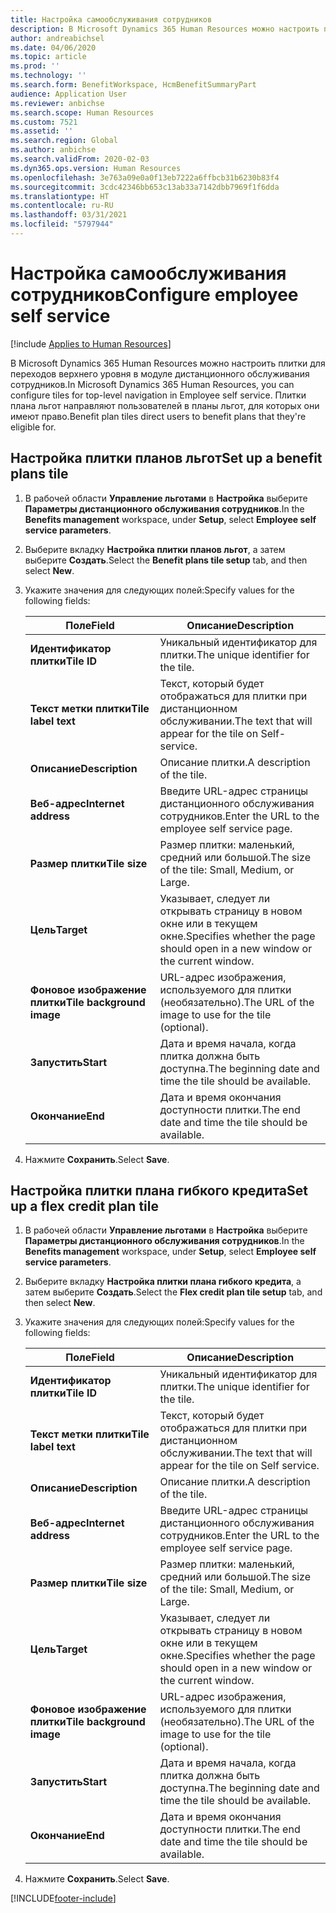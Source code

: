 ```yaml
---
title: Настройка самообслуживания сотрудников
description: В Microsoft Dynamics 365 Human Resources можно настроить плитки для переходов верхнего уровня в модуле дистанционного обслуживания сотрудников.
author: andreabichsel
ms.date: 04/06/2020
ms.topic: article
ms.prod: ''
ms.technology: ''
ms.search.form: BenefitWorkspace, HcmBenefitSummaryPart
audience: Application User
ms.reviewer: anbichse
ms.search.scope: Human Resources
ms.custom: 7521
ms.assetid: ''
ms.search.region: Global
ms.author: anbichse
ms.search.validFrom: 2020-02-03
ms.dyn365.ops.version: Human Resources
ms.openlocfilehash: 3e763a09e0a0f13eb7222a6ffbcb31b6230b83f4
ms.sourcegitcommit: 3cdc42346bb653c13ab33a7142dbb7969f1f6dda
ms.translationtype: HT
ms.contentlocale: ru-RU
ms.lasthandoff: 03/31/2021
ms.locfileid: "5797944"
---
```

# <a name="configure-employee-self-service"></a><span data-ttu-id="36daa-103">Настройка самообслуживания сотрудников</span><span class="sxs-lookup"><span data-stu-id="36daa-103">Configure employee self service</span></span>

[!include [Applies to Human Resources](../includes/applies-to-hr.md)]

<span data-ttu-id="36daa-104">В Microsoft Dynamics 365 Human Resources можно настроить плитки для переходов верхнего уровня в модуле дистанционного обслуживания сотрудников.</span><span class="sxs-lookup"><span data-stu-id="36daa-104">In Microsoft Dynamics 365 Human Resources, you can configure tiles for top-level navigation in Employee self service.</span></span> <span data-ttu-id="36daa-105">Плитки плана льгот направляют пользователей в планы льгот, для которых они имеют право.</span><span class="sxs-lookup"><span data-stu-id="36daa-105">Benefit plan tiles direct users to benefit plans that they're eligible for.</span></span>

## <a name="set-up-a-benefit-plans-tile"></a><span data-ttu-id="36daa-106">Настройка плитки планов льгот</span><span class="sxs-lookup"><span data-stu-id="36daa-106">Set up a benefit plans tile</span></span>

1. <span data-ttu-id="36daa-107">В рабочей области **Управление льготами** в **Настройка** выберите **Параметры дистанционного обслуживания сотрудников**.</span><span class="sxs-lookup"><span data-stu-id="36daa-107">In the **Benefits management** workspace, under **Setup**, select **Employee self service parameters**.</span></span>

2. <span data-ttu-id="36daa-108">Выберите вкладку **Настройка плитки планов льгот**, а затем выберите **Создать**.</span><span class="sxs-lookup"><span data-stu-id="36daa-108">Select the **Benefit plans tile setup** tab, and then select **New**.</span></span>

3. <span data-ttu-id="36daa-109">Укажите значения для следующих полей:</span><span class="sxs-lookup"><span data-stu-id="36daa-109">Specify values for the following fields:</span></span>

   | <span data-ttu-id="36daa-110">Поле</span><span class="sxs-lookup"><span data-stu-id="36daa-110">Field</span></span> | <span data-ttu-id="36daa-111">Описание</span><span class="sxs-lookup"><span data-stu-id="36daa-111">Description</span></span> |
   | --- | --- |
   | <span data-ttu-id="36daa-112">**Идентификатор плитки**</span><span class="sxs-lookup"><span data-stu-id="36daa-112">**Tile ID**</span></span> | <span data-ttu-id="36daa-113">Уникальный идентификатор для плитки.</span><span class="sxs-lookup"><span data-stu-id="36daa-113">The unique identifier for the tile.</span></span> |
   | <span data-ttu-id="36daa-114">**Текст метки плитки**</span><span class="sxs-lookup"><span data-stu-id="36daa-114">**Tile label text**</span></span> | <span data-ttu-id="36daa-115">Текст, который будет отображаться для плитки при дистанционном обслуживании.</span><span class="sxs-lookup"><span data-stu-id="36daa-115">The text that will appear for the tile on Self-service.</span></span> |
   | <span data-ttu-id="36daa-116">**Описание**</span><span class="sxs-lookup"><span data-stu-id="36daa-116">**Description**</span></span> | <span data-ttu-id="36daa-117">Описание плитки.</span><span class="sxs-lookup"><span data-stu-id="36daa-117">A description of the tile.</span></span> |
   | <span data-ttu-id="36daa-118">**Веб-адрес**</span><span class="sxs-lookup"><span data-stu-id="36daa-118">**Internet address**</span></span> | <span data-ttu-id="36daa-119">Введите URL-адрес страницы дистанционного обслуживания сотрудников.</span><span class="sxs-lookup"><span data-stu-id="36daa-119">Enter the URL to the employee self service page.</span></span> |
   | <span data-ttu-id="36daa-120">**Размер плитки**</span><span class="sxs-lookup"><span data-stu-id="36daa-120">**Tile size**</span></span> | <span data-ttu-id="36daa-121">Размер плитки: маленький, средний или большой.</span><span class="sxs-lookup"><span data-stu-id="36daa-121">The size of the tile: Small, Medium, or Large.</span></span> |
   | <span data-ttu-id="36daa-122">**Цель**</span><span class="sxs-lookup"><span data-stu-id="36daa-122">**Target**</span></span> | <span data-ttu-id="36daa-123">Указывает, следует ли открывать страницу в новом окне или в текущем окне.</span><span class="sxs-lookup"><span data-stu-id="36daa-123">Specifies whether the page should open in a new window or the current window.</span></span> |
   | <span data-ttu-id="36daa-124">**Фоновое изображение плитки**</span><span class="sxs-lookup"><span data-stu-id="36daa-124">**Tile background image**</span></span> | <span data-ttu-id="36daa-125">URL-адрес изображения, используемого для плитки (необязательно).</span><span class="sxs-lookup"><span data-stu-id="36daa-125">The URL of the image to use for the tile (optional).</span></span> |
   | <span data-ttu-id="36daa-126">**Запустить**</span><span class="sxs-lookup"><span data-stu-id="36daa-126">**Start**</span></span> | <span data-ttu-id="36daa-127">Дата и время начала, когда плитка должна быть доступна.</span><span class="sxs-lookup"><span data-stu-id="36daa-127">The beginning date and time the tile should be available.</span></span> |
   | <span data-ttu-id="36daa-128">**Окончание**</span><span class="sxs-lookup"><span data-stu-id="36daa-128">**End**</span></span> | <span data-ttu-id="36daa-129">Дата и время окончания доступности плитки.</span><span class="sxs-lookup"><span data-stu-id="36daa-129">The end date and time the tile should be available.</span></span> |

4. <span data-ttu-id="36daa-130">Нажмите **Сохранить**.</span><span class="sxs-lookup"><span data-stu-id="36daa-130">Select **Save**.</span></span>

## <a name="set-up-a-flex-credit-plan-tile"></a><span data-ttu-id="36daa-131">Настройка плитки плана гибкого кредита</span><span class="sxs-lookup"><span data-stu-id="36daa-131">Set up a flex credit plan tile</span></span>

1. <span data-ttu-id="36daa-132">В рабочей области **Управление льготами** в **Настройка** выберите **Параметры дистанционного обслуживания сотрудников**.</span><span class="sxs-lookup"><span data-stu-id="36daa-132">In the **Benefits management** workspace, under **Setup**, select **Employee self service parameters**.</span></span>

2. <span data-ttu-id="36daa-133">Выберите вкладку **Настройка плитки плана гибкого кредита**, а затем выберите **Создать**.</span><span class="sxs-lookup"><span data-stu-id="36daa-133">Select the **Flex credit plan tile setup** tab, and then select **New**.</span></span>

3. <span data-ttu-id="36daa-134">Укажите значения для следующих полей:</span><span class="sxs-lookup"><span data-stu-id="36daa-134">Specify values for the following fields:</span></span>

   | <span data-ttu-id="36daa-135">Поле</span><span class="sxs-lookup"><span data-stu-id="36daa-135">Field</span></span> | <span data-ttu-id="36daa-136">Описание</span><span class="sxs-lookup"><span data-stu-id="36daa-136">Description</span></span> |
   | --- | --- |
   | <span data-ttu-id="36daa-137">**Идентификатор плитки**</span><span class="sxs-lookup"><span data-stu-id="36daa-137">**Tile ID**</span></span> | <span data-ttu-id="36daa-138">Уникальный идентификатор для плитки.</span><span class="sxs-lookup"><span data-stu-id="36daa-138">The unique identifier for the tile.</span></span> |
   | <span data-ttu-id="36daa-139">**Текст метки плитки**</span><span class="sxs-lookup"><span data-stu-id="36daa-139">**Tile label text**</span></span> | <span data-ttu-id="36daa-140">Текст, который будет отображаться для плитки при дистанционном обслуживании.</span><span class="sxs-lookup"><span data-stu-id="36daa-140">The text that will appear for the tile on Self service.</span></span> |
   | <span data-ttu-id="36daa-141">**Описание**</span><span class="sxs-lookup"><span data-stu-id="36daa-141">**Description**</span></span> | <span data-ttu-id="36daa-142">Описание плитки.</span><span class="sxs-lookup"><span data-stu-id="36daa-142">A description of the tile.</span></span> |
   | <span data-ttu-id="36daa-143">**Веб-адрес**</span><span class="sxs-lookup"><span data-stu-id="36daa-143">**Internet address**</span></span> | <span data-ttu-id="36daa-144">Введите URL-адрес страницы дистанционного обслуживания сотрудников.</span><span class="sxs-lookup"><span data-stu-id="36daa-144">Enter the URL to the employee self service page.</span></span> |
   | <span data-ttu-id="36daa-145">**Размер плитки**</span><span class="sxs-lookup"><span data-stu-id="36daa-145">**Tile size**</span></span> | <span data-ttu-id="36daa-146">Размер плитки: маленький, средний или большой.</span><span class="sxs-lookup"><span data-stu-id="36daa-146">The size of the tile: Small, Medium, or Large.</span></span> |
   | <span data-ttu-id="36daa-147">**Цель**</span><span class="sxs-lookup"><span data-stu-id="36daa-147">**Target**</span></span> | <span data-ttu-id="36daa-148">Указывает, следует ли открывать страницу в новом окне или в текущем окне.</span><span class="sxs-lookup"><span data-stu-id="36daa-148">Specifies whether the page should open in a new window or the current window.</span></span> |
   | <span data-ttu-id="36daa-149">**Фоновое изображение плитки**</span><span class="sxs-lookup"><span data-stu-id="36daa-149">**Tile background image**</span></span> | <span data-ttu-id="36daa-150">URL-адрес изображения, используемого для плитки (необязательно).</span><span class="sxs-lookup"><span data-stu-id="36daa-150">The URL of the image to use for the tile (optional).</span></span> |
   | <span data-ttu-id="36daa-151">**Запустить**</span><span class="sxs-lookup"><span data-stu-id="36daa-151">**Start**</span></span> | <span data-ttu-id="36daa-152">Дата и время начала, когда плитка должна быть доступна.</span><span class="sxs-lookup"><span data-stu-id="36daa-152">The beginning date and time the tile should be available.</span></span> |
   | <span data-ttu-id="36daa-153">**Окончание**</span><span class="sxs-lookup"><span data-stu-id="36daa-153">**End**</span></span> | <span data-ttu-id="36daa-154">Дата и время окончания доступности плитки.</span><span class="sxs-lookup"><span data-stu-id="36daa-154">The end date and time the tile should be available.</span></span> |

4. <span data-ttu-id="36daa-155">Нажмите **Сохранить**.</span><span class="sxs-lookup"><span data-stu-id="36daa-155">Select **Save**.</span></span>


[!INCLUDE[footer-include](../includes/footer-banner.md)]